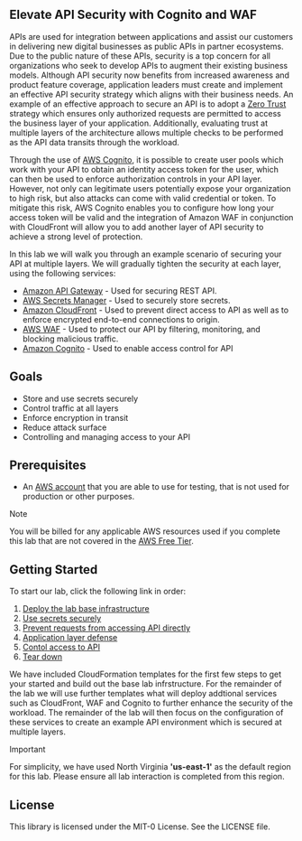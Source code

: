 ## Elevate API Security with Cognito and WAF

APIs are used for integration between applications and assist our customers in delivering new digital businesses as public APIs in partner ecosystems. Due to the public nature of these APIs, security is a top concern for all organizations who seek to develop APIs to augment their existing business models. Although API security now benefits from increased awareness and product feature coverage, application leaders must create and implement an effective API security strategy which aligns with their business needs. An example of an effective approach to secure an API is to adopt a [Zero Trust](https://aws.amazon.com/blogs/publicsector/how-to-think-about-zero-trust-architectures-on-aws/) strategy which ensures only authorized requests are permitted to access the business layer of your application. Additionally, evaluating trust at multiple layers of the architecture allows multiple checks to be performed as the API data transits through the workload.

Through the use of [AWS Cognito](https://aws.amazon.com/cognito/), it is possible to create user pools which work with your API to obtain an identity access token for the user, which can then be used to enforce authorization controls in your API layer. However, not only can legitimate users potentially expose your organization to high risk, but also attacks can come with valid credential or token. To mitigate this risk, AWS Cognito enables you to configure how long your access token will be valid and the integration of Amazon WAF in conjunction with CloudFront will allow you to add another layer of API security to achieve a strong level of protection.

In this lab we will walk you through an example scenario of securing your API at multiple layers. We will gradually tighten the security at each layer, using the following services:

* [Amazon API Gateway](https://docs.aws.amazon.com/apigateway/latest/developerguide/welcome.html) - Used for securing REST API.
* [AWS Secrets Manager](https://docs.aws.amazon.com/secretsmanager/latest/userguide/intro.html) - Used to securely store secrets.
* [Amazon CloudFront](https://docs.aws.amazon.com/AmazonCloudFront/latest/DeveloperGuide/Introduction.html) - Used to prevent direct access to API as well as to enforce encrypted end-to-end connections to origin.
* [AWS WAF](https://docs.aws.amazon.com/waf/latest/developerguide/waf-chapter.html) - Used to protect our API by filtering, monitoring, and blocking malicious traffic.
* [Amazon Cognito](https://docs.aws.amazon.com/cognito/latest/developerguide/what-is-amazon-cognito.html) - Used to enable access control for API

## Goals

* Store and use secrets securely
* Control traffic at all layers
* Enforce encryption in transit
* Reduce attack surface
* Controlling and managing access to your API

## Prerequisites

* An [AWS account](https://portal.aws.amazon.com/gp/aws/developer/registration/index.html) that you are able to use for testing, that is not used for production or other purposes.

> [!NOTE]
> You will be billed for any applicable AWS resources used if you complete this lab that are not covered in the [AWS Free Tier](https://aws.amazon.com/free/).


## Getting Started
To start our lab, click the following link in order:

1. [Deploy the lab base infrastructure](./content/300_Multilayered_API_Security_with_Cognito_and_WAF/1_deploy_the_lab_base_infrastructure.md)
2. [Use secrets securely](./content/300_Multilayered_API_Security_with_Cognito_and_WAF/2_use_secrets_securely.md)
3. [Prevent requests from accessing API directly](./content/300_Multilayered_API_Security_with_Cognito_and_WAF/3_prevent_requests_from_accessing_API_directly.md)
4. [Application layer defense](./content/300_Multilayered_API_Security_with_Cognito_and_WAF/4_application_layer_defence.md)
5. [Contol access to API](./content/300_Multilayered_API_Security_with_Cognito_and_WAF/5_control_access_to_API.md)
6. [Tear down](./content/300_Multilayered_API_Security_with_Cognito_and_WAF/6_teardown.md)

We have included CloudFormation templates for the first few steps to get your started and build out the base lab infrstructure. For the remainder of the lab we will use further templates what will deploy addtional services such as CloudFront, WAF and Cognito to further enhance the security of the workload. The remainder of the lab will then focus on the configuration of these services to create an example API environment which is secured at multiple layers.

> [!IMPORTANT]
> For simplicity, we have used North Virginia **'us-east-1'** as the default region for this lab. Please ensure all lab interaction is completed from this region.

## License

This library is licensed under the MIT-0 License. See the LICENSE file.

